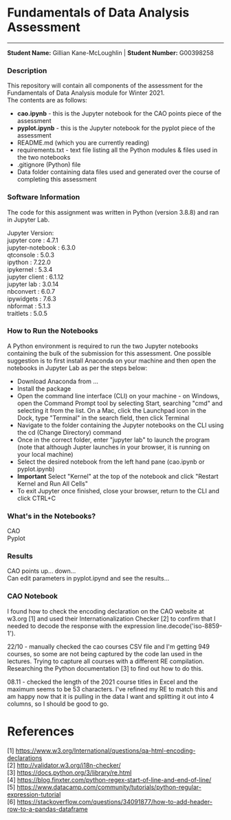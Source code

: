 # Fundamentals of Data Analysis Assessment  
***  
**Student Name:** Gillian Kane-McLoughlin  | **Student Number:** G00398258  


### Description  
This repository will contain all components of the assessment for the Fundamentals of Data Analysis module for Winter 2021.    
The contents are as follows:  
- **cao.ipynb** - this is the Jupyter notebook for the CAO points piece of the assessment  
- **pyplot.ipynb** - this is the Jupyter notebook for the pyplot piece of the assessment  
- README.md (which you are currently reading)  
- requirements.txt - text file listing all the Python modules & files used in the two notebooks  
- .gitignore (Python) file  
- Data folder containing data files used and generated over the course of completing this assessment  


### Software Information
The code for this assignment was written in Python (version 3.8.8) and ran in Jupyter Lab.    

Jupyter Version:  
jupyter core : 4.7.1  
jupyter-notebook : 6.3.0  
qtconsole : 5.0.3  
ipython : 7.22.0  
ipykernel : 5.3.4  
jupyter client : 6.1.12  
jupyter lab : 3.0.14  
nbconvert : 6.0.7  
ipywidgets : 7.6.3  
nbformat : 5.1.3  
traitlets : 5.0.5   


### How to Run the Notebooks  
A Python environment is required to run the two Jupyter notebooks containing the bulk of the submission for this assessment. One possible suggestion is to first install Anaconda on your machine and then open the notebooks in Jupyter Lab as per the steps below:  
- Download Anaconda from ...  
- Install the package  
- Open the command line interface (CLI) on your machine - on Windows, open the Command Prompt tool by selecting Start, searching "cmd" and selecting it from the list. On a Mac, click the Launchpad icon in the Dock, type "Terminal" in the search field, then click Terminal  
- Navigate to the folder containing the Jupyter notebooks on the CLI using the cd (Change Directory) command  
- Once in the correct folder, enter "jupyter lab" to launch the program (note that although Jupter launches in your browser, it is running on your local machine)  
- Select the desired notebook from the left hand pane (cao.ipynb or pyplot.ipynb)  
- **Important** Select "Kernel" at the top of the notebook and click "Restart Kernel and Run All Cells"  
- To exit Jupyter once finished, close your browser, return to the CLI and click CTRL+C  


### What's in the Notebooks?  
CAO  
Pyplot  


### Results  
CAO points up... down...  
Can edit parameters in pyplot.ipynd and see the results...  


### CAO Notebook  
I found how to check the encoding declaration on the CAO website at w3.org [1] and used their Internationalization Checker [2] to confirm that I needed to decode the response with the expression line.decode('iso-8859-1').

22/10 - manually checked the cao courses CSV file and I'm getting 949 courses, so some are not being captured by the code Ian used in the lectures. Trying to capture all courses with a different RE compilation. Researching the Python documentation [3] to find out how to do this.

08.11 - checked the length of the 2021 course titles in Excel and the maximum seems to be 53 characters. I've refined my RE to match this and am happy now that it is pulling in the data I want and splitting it out into 4 columns, so I should be good to go.

# References  
[1] https://www.w3.org/International/questions/qa-html-encoding-declarations  
[2] http://validator.w3.org/i18n-checker/  
[3] https://docs.python.org/3/library/re.html  
[4] https://blog.finxter.com/python-regex-start-of-line-and-end-of-line/  
[5] https://www.datacamp.com/community/tutorials/python-regular-expression-tutorial  
[6] https://stackoverflow.com/questions/34091877/how-to-add-header-row-to-a-pandas-dataframe  